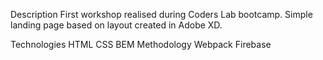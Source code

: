 Description
First workshop realised during Coders Lab bootcamp. Simple landing page based on layout created in Adobe XD.

Technologies
HTML
CSS
BEM Methodology
Webpack
Firebase
